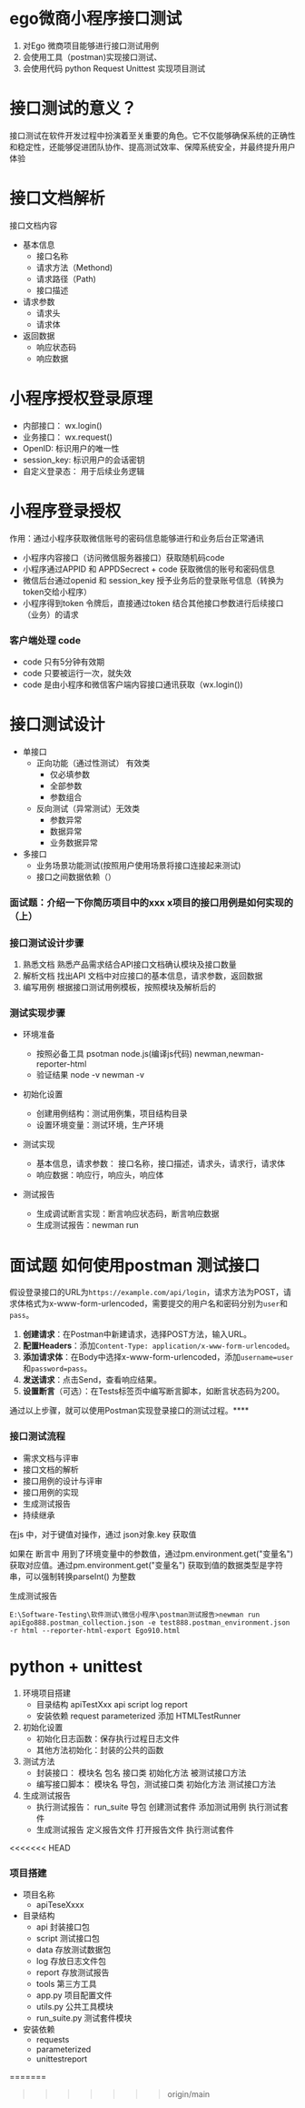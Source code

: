 # ego微商小程序接口测试

1. 对Ego 微商项目能够进行接口测试用例
2. 会使用工具（postman)实现接口测试、
3. 会使用代码  python Request Unittest 实现项目测试

# 接口测试的意义？

​		接口测试在软件开发过程中扮演着至关重要的角色。它不仅能够确保系统的正确性和稳定性，还能够促进团队协作、提高测试效率、保障系统安全，并最终提升用户体验



# 接口文档解析

接口文档内容

- 基本信息 
  - 接口名称
  - 请求方法（Methond)
  - 请求路径（Path)
  - 接口描述
- 请求参数
  - 请求头
  - 请求体
- 返回数据
  - 响应状态码
  - 响应数据

# 小程序授权登录原理

- 内部接口： wx.login()
- 业务接口： wx.request()
- OpenID:  标识用户的唯一性
- session_key: 标识用户的会话密钥
- 自定义登录态： 用于后续业务逻辑

# 小程序登录授权

作用：通过小程序获取微信账号的密码信息能够进行和业务后台正常通讯

- 小程序内容接口（访问微信服务器接口）获取随机码code
- 小程序通过APPID 和 APPDSecrect + code 获取微信的账号和密码信息
- 微信后台通过openid 和 session_key 授予业务后的登录账号信息（转换为token交给小程序）
- 小程序得到token 令牌后，直接通过token 结合其他接口参数进行后续接口（业务）的请求

###  客户端处理 code 

- code 只有5分钟有效期
- code 只要被运行一次，就失效
- code 是由小程序和微信客户端内容接口通讯获取（wx.login())

# 接口测试设计

- 单接口
  - 正向功能（通过性测试） 有效类
    - 仅必填参数
    - 全部参数
    - 参数组合
  - 反向测试（异常测试）无效类
    - 参数异常
    - 数据异常
    - 业务数据异常
- 多接口
  - 业务场景功能测试(按照用户使用场景将接口连接起来测试)
  - 接口之间数据依赖（）

### 面试题：介绍一下你简历项目中的xxx x项目的接口用例是如何实现的（上）

### 接口测试设计步骤

1. 熟悉文档   熟悉产品需求结合API接口文档确认模块及接口数量
2. 解析文档    找出API 文档中对应接口的基本信息，请求参数，返回数据 
3. 编写用例   根据接口测试用例模板，按照模块及解析后的



### 测试实现步骤

- 环境准备  

  - 按照必备工具 psotman node.js(编译js代码) newman,newman-reporter-html
  - 验证结果  node -v  newman -v

- 初始化设置

  - 创建用例结构：测试用例集，项目结构目录
  - 设置环境变量：测试环境，生产环境

- 测试实现

  - 基本信息，请求参数： 接口名称，接口描述，请求头，请求行，请求体
  - 响应数据：响应行，响应头，响应体

- 测试报告

  - 生成调试断言实现：断言响应状态码，断言响应数据
  - 生成测试报告：newman run

  

# 面试题 如何使用postman 测试接口

假设登录接口的URL为`https://example.com/api/login`，请求方法为POST，请求体格式为x-www-form-urlencoded，需要提交的用户名和密码分别为`user`和`pass`。

1. **创建请求**：在Postman中新建请求，选择POST方法，输入URL。
2. **配置Headers**：添加`Content-Type: application/x-www-form-urlencoded`。
3. **添加请求体**：在Body中选择x-www-form-urlencoded，添加`username=user`和`password=pass`。
4. **发送请求**：点击Send，查看响应结果。
5. **设置断言**（可选）：在Tests标签页中编写断言脚本，如断言状态码为200。

通过以上步骤，就可以使用Postman实现登录接口的测试过程。****

### 接口测试流程

- 需求文档与评审
- 接口文档的解析
- 接口用例的设计与评审
- 接口用例的实现
- 生成测试报告
- 持续继承

在js 中，对于键值对操作，通过 json对象.key 获取值

如果在 断言中 用到了环境变量中的参数值，通过pm.environment.get("变量名")获取对应值。通过pm.environment.get("变量名") 获取到值的数据类型是字符串，可以强制转换parseInt() 为整数

生成测试报告

``` shell
E:\Software-Testing\软件测试\微信小程序\postman测试报告>newman run apiEgo888.postman_collection.json -e test888.postman_environment.json -r html --reporter-html-export Ego910.html
```



# python + unittest



1. 环境项目搭建
   - 目录结构  apiTestXxx api  script log report
   - 安装依赖   request  parameterized 添加 HTMLTestRunner
2. 初始化设置
   - 初始化日志函数：保存执行过程日志文件
   - 其他方法初始化：封装的公共的函数
3. 测试方法
   - 封装接口： 模块名  包名 接口类  初始化方法 被测试接口方法
   - 编写接口脚本： 模块名 导包，测试接口类 初始化方法 测试接口方法
4. 生成测试报告
   - 执行测试报告： run_suite 导包 创建测试套件  添加测试用例 执行测试套件
   - 生成测试报告  定义报告文件  打开报告文件  执行测试套件 



<<<<<<< HEAD
### 项目搭建

- 项目名称
  - apiTeseXxxx
- 目录结构
  - api 封装接口包
  - script  测试接口包
  - data  存放测试数据包
  - log  存放日志文件包
  - report  存放测试报告
  - tools  第三方工具
  - app.py   项目配置文件
  - utils.py 公共工具模块
  - run_suite.py  测试套件模块
- 安装依赖
  - requests
  - parameterized
  - unittestreport



=======
>>>>>>> origin/main
